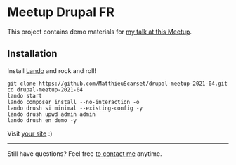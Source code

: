 # Meetup Drupal FR

This project contains demo materials for [my talk at this Meetup](https://www.meetup.com/drupal-france-francophonie/events/277241567/).

## Installation

Install [Lando](https://docs.lando.dev/basics/installation.html) and rock and roll!

```
git clone https://github.com/MatthieuScarset/drupal-meetup-2021-04.git
cd drupal-meetup-2021-04
lando start
lando composer install --no-interaction -o
lando drush si minimal --existing-config -y
lando drush upwd admin admin
lando drush en demo -y
```

Visit [your site](https://drupal-meetup.lndo.site) :)


---

Still have questions? Feel free [to contact me](https://matthieuscarset.com) anytime.
